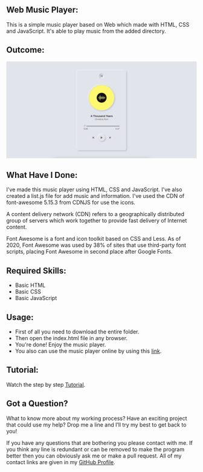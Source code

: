 ## Web Music Player:
This is a simple music player based on Web which made with HTML, CSS and JavaScript. It's able to play music from the added directory.


## Outcome:
<p align="center">
<a href="https://mdrakibulislam-zero.github.io/WebMusicPlayer/" ><img width="1000px" height="auto" title="Music Player" alt="Music Player"
src="https://github.com/mdrakibulislam-zero/WebMusicPlayer/blob/main/Outcome.png" /></a></p>


## What Have I Done:
I've made this music player using HTML, CSS and JavaScript. I've also created a list.js file for add music and information. I've used the CDN of font-awesome 5.15.3 from CDNJS for use the icons.

A content delivery network (CDN) refers to a geographically distributed group of servers which work together to provide fast delivery of Internet content.

Font Awesome is a font and icon toolkit based on CSS and Less. As of 2020, Font Awesome was used by 38% of sites that use third-party font scripts, placing Font Awesome in second place after Google Fonts.


## Required Skills:
- Basic HTML
- Basic CSS
- Basic JavaScript


## Usage:
- First of all you need to download the entire folder.
- Then open the index.html file in any browser.
- You're done! Enjoy the music player.
- You also can use the music player online by using this <a href="https://mdrakibulislam-zero.github.io/WebMusicPlayer/" > link</a>.


## Tutorial:
Watch the step by step <a href="#">Tutorial</a>.


## Got a Question?
What to know more about my working process? Have an exciting project that could use my help? Drop me a line and I’ll try my best to get back to you!

If you have any questions that are bothering you please contact with me. If you think any line is redundant or can be removed to make the program better then you can obviously ask me or make a pull request. All of my contact links are given in my <a href="https://github.com/mdrakibulislam-zero/"> GitHub Profile</a>.
